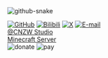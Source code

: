 <picture>
  <source media="(prefers-color-scheme: dark)" srcset="https://ghproxy.com/https://raw.githubusercontent.com/schlibra/schlibra/output/github-contribution-grid-snake-dark.svg" />
  <source media="(prefers-color-scheme: light)" srcset="https://ghproxy.com/https://raw.githubusercontent.com/schlibra/schlibra/output/github-contribution-grid-snake.svg" />
  <img alt="github-snake" src="https://ghproxy.com/https://raw.githubusercontent.com/schlibra/schlibra/output/github-contribution-grid-snake.svg" />
</picture>
  
[![GitHub](https://cnzw-wtw.github.io/img/icon/github.png)](https://github.com/CNZW-WTW/)
[![Bilibili](https://cnzw-wtw.github.io/img/icon/bilibili.png)](https://space.bilibili.com/3493132140284888/)
[![X](https://cnzw-wtw.github.io/img/icon/twitter.png)](https://twitter.com/CNZW_WTW/)
[![E-mail](https://cnzw-wtw.github.io/img/icon/email.png)](mailto:cnzw-wtw@qq.com)  
[@CNZW Studio](https://cnzw-wtw.github.io/)  
[Minecraft Server](https://cnzw-wtw.github.io/MC/server/rule)  
![donate](https://cnzw-wtw.github.io/img/pay/donate.jpg)
![pay](https://cnzw-wtw.github.io/img/pay/pay.jpg)
